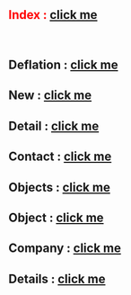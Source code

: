 # <h2 style="color: red;">Index : [click me](https://kah3vich.github.io/LEM/public/index.html)</h2>
<br>

## Deflation : [click me](https://kah3vich.github.io/LEM/public/deflation.html)
## New : [click me](https://kah3vich.github.io/LEM/public/new.html)
## Detail : [click me](https://kah3vich.github.io/LEM/public/detail.html)
## Contact : [click me](https://kah3vich.github.io/LEM/public/contact.html)
## Objects : [click me](https://kah3vich.github.io/LEM/public/objects.html)
## Object : [click me](https://kah3vich.github.io/LEM/public/object.html)
## Company : [click me](https://kah3vich.github.io/LEM/public/company.html)
## Details : [click me](https://kah3vich.github.io/LEM/public/details.html)